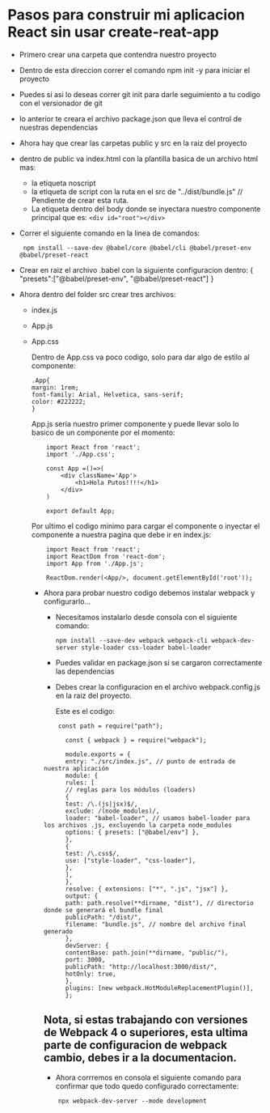 # Pasos para construir mi aplicacion React sin usar create-reat-app

* Primero crear una carpeta que contendra nuestro proyecto
* Dentro de esta direccion correr el comando npm init -y para iniciar el proyecto
* Puedes si asi lo deseas correr git init para darle seguimiento a tu codigo con el versionador de git
* lo anterior te creara el archivo package.json que lleva el control de nuestras dependencias
* Ahora hay que crear las carpetas public y src en la raiz del proyecto
* dentro de public va index.html con la plantilla basica de un archivo html mas:
  * la etiqueta noscript
  * la etiqueta de script con la ruta en el src de "../dist/bundle.js" // Pendiente de crear esta ruta.
  * La etiqueta dentro del body donde se inyectara nuestro componente principal que es:
    `<div id="root"></div>`
* Correr el siguiente comando en la linea de comandos:

  ```
   npm install --save-dev @babel/core @babel/cli @babel/preset-env @babel/preset-react
  ```

* Crear en raiz el archivo .babel con la siguiente configuracion dentro:
        {
             "presets":["@babel/preset-env", "@babel/preset-react"]
        }

* Ahora dentro del folder src crear tres archivos:
  * index.js
  * App.js 
  * App.css

      Dentro de App.css va poco codigo, solo para dar algo de estilo al componente:

      ```
      .App{
      margin: 1rem;
      font-family: Arial, Helvetica, sans-serif;
      color: #222222;
      }
      ```

      App.js seria nuestro primer componente y puede llevar solo lo basico de un componente por el momento:

      ```
          import React from 'react';
          import './App.css';

          const App =()=>(
              <div className='App'>
                  <h1>Hola Putos!!!!</h1>
              </div>
          )

          export default App;
      ```

      Por ultimo el codigo minimo para cargar el componente o inyectar el componente a nuestra pagina que debe ir en index.js:

      ```
          import React from 'react';
          import ReactDom from 'react-dom';
          import App from './App.js';

          ReactDom.render(<App/>, document.getElementById('root'));
      ```


      * Ahora para probar nuestro codigo debemos instalar webpack y configurarlo...

          * Necesitamos instalarlo desde consola con el siguiente comando:


              ```
              npm install --save-dev webpack webpack-cli webpack-dev-server style-loader css-loader babel-loader
              ```

          * Puedes validar en package.json si se cargaron correctamente las dependencias
          * Debes crear la configuracion en el archivo webpack.config.js en la raiz del proyecto.

            Este es el codigo: 

          ```
              const path = require("path");

                const { webpack } = require("webpack");

                module.exports = {
                entry: "./src/index.js", // punto de entrada de nuestra aplicación
                module: {
                rules: [
                // reglas para los módulos (loaders)
                {
                test: /\.(js|jsx)$/,
                exclude: /(node_modules)/,
                loader: "babel-loader", // usamos babel-loader para los archivos .js, excluyendo la carpeta node_modules
                options: { presets: ["@babel/env"] },
                },
                {
                test: /\.css$/,
                use: ["style-loader", "css-loader"],
                },
                ],
                },
                resolve: { extensions: ["*", ".js", "jsx"] },
                output: {
                path: path.resolve(**dirname, "dist"), // directorio donde se generará el bundle final
                publicPath: "/dist/",
                filename: "bundle.js", // nombre del archivo final generado
                },
                devServer: {
                contentBase: path.join(**dirname, "public/"),
                port: 3000,
                publicPath: "http://localhost:3000/dist/",
                hotOnly: true,
                },
                plugins: [new webpack.HotModuleReplacementPlugin()],
                };

        ```

        ## Nota, si estas trabajando con versiones de Webpack 4 o superiores, esta ultima parte de configuracion de webpack cambio, debes ir a la documentacion.

        * Ahora corrremos en consola el siguiente comando para confirmar que todo quedo configurado correctamente:

        ```
            npx webpack-dev-server --mode development
        ```
